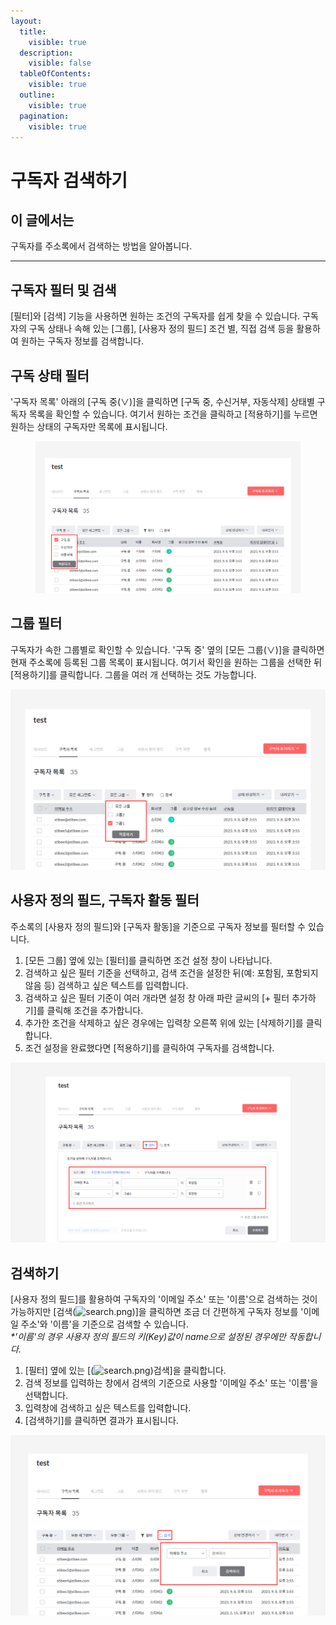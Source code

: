 ```yaml
---
layout:
  title:
    visible: true
  description:
    visible: false
  tableOfContents:
    visible: true
  outline:
    visible: true
  pagination:
    visible: true
---
```


# 구독자 검색하기

## 이 글에서는 <a href="#h_01gfaq4cjqw7jtcp26af3cpf4y" id="h_01gfaq4cjqw7jtcp26af3cpf4y"></a>

구독자를 주소록에서 검색하는 방법을 알아봅니다.

***

## 구독자 필터 및 검색 <a href="#h_01gfaq4cjqw7jtcp26af3cpf4y" id="h_01gfaq4cjqw7jtcp26af3cpf4y"></a>

\[필터]와 \[검색] 기능을 사용하면 원하는 조건의 구독자를 쉽게 찾을 수 있습니다. 구독자의 구독 상태나 속해 있는 \[그룹], \[사용자 정의 필드] 조건 별, 직접 검색 등을 활용하여 원하는 구독자 정보를 검색합니다.



## 구독 상태 필터 <a href="#h_01gfaq4h8vrmg50z2a95mg2f9r" id="h_01gfaq4h8vrmg50z2a95mg2f9r"></a>

'구독자 목록' 아래의 \[구독 중(∨)]을 클릭하면 \[구독 중, 수신거부, 자동삭제] 상태별 구독자 목록을 확인할 수 있습니다. 여기서 원하는 조건을 클릭하고 \[적용하기]를 누르면 원하는 상태의 구독자만 목록에 표시됩니다.

<figure><img src="../../.gitbook/assets/1 (8).png" alt=""><figcaption></figcaption></figure>

## 그룹 필터 <a href="#h_01gfaq4qe9cngf2jrp4nq8gndv" id="h_01gfaq4qe9cngf2jrp4nq8gndv"></a>

구독자가 속한 그룹별로 확인할 수 있습니다. '구독 중' 옆의 \[모든 그룹(∨)]을 클릭하면 현재 주소록에 등록된 그룹 목록이 표시됩니다. 여기서 확인을 원하는 그룹을 선택한 뒤 \[적용하기]를 클릭합니다. 그룹을 여러 개 선택하는 것도 가능합니다.

![](<../../.gitbook/assets/2 (7).png>)

## 사용자 정의 필드, 구독자 활동 필터 <a href="#h_01gfaq4wa1nv0gyyzg029acycy" id="h_01gfaq4wa1nv0gyyzg029acycy"></a>

주소록의 \[사용자 정의 필드]와 \[구독자 활동]을 기준으로 구독자 정보를 필터할 수 있습니다.

1. \[모든 그룹] 옆에 있는 \[필터]를 클릭하면 조건 설정 창이 나타납니다.
2. 검색하고 싶은 필터 기준을 선택하고, 검색 조건을 설정한 뒤(예: 포함됨, 포함되지 않음 등) 검색하고 싶은 텍스트를 입력합니다.
3. 검색하고 싶은 필터 기준이 여러 개라면 설정 창 아래 파란 글씨의 \[+ 필터 추가하기]를 클릭해 조건을 추가합니다.
4. 추가한 조건을 삭제하고 싶은 경우에는 입력창 오른쪽 위에 있는 \[삭제하기]를 클릭합니다.
5. 조건 설정을 완료했다면 \[적용하기]를 클릭하여 구독자를 검색합니다.

![](<../../.gitbook/assets/3 (8).png>)

## 검색하기 <a href="#h_01gfaq50zhgvhqcsnx5w13717d" id="h_01gfaq50zhgvhqcsnx5w13717d"></a>

\[사용자 정의 필드]를 활용하여 구독자의 '이메일 주소' 또는 '이름'으로 검색하는 것이 가능하지만 \[검색(![search.png](https://help.stibee.com/hc/article\_attachments/5856143635983))]을 클릭하면 조금 더 간편하게 구독자 정보를 '이메일 주소'와 '이름'을 기준으로 검색할 수 있습니다.\
_\*'이름'의 경우 사용자 정의 필드의 키(Key)값이 name으로 설정된 경우에만 작동합니다._

1. \[필터] 옆에 있는 \[(![search.png](https://help.stibee.com/hc/article\_attachments/5856143635983))검색]을 클릭합니다.
2. 검색 정보를 입력하는 창에서 검색의 기준으로 사용할 '이메일 주소' 또는 '이름'을 선택합니다.
3. 입력창에 검색하고 싶은 텍스트를 입력합니다.
4. \[검색하기]를 클릭하면 결과가 표시됩니다.

![](<../../.gitbook/assets/4 (7).png>)
